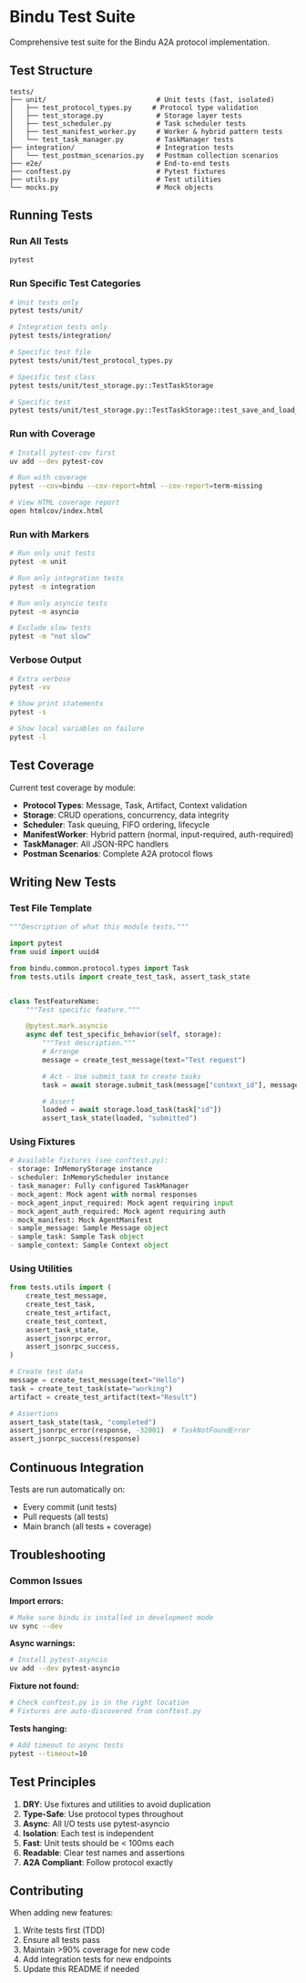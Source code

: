 # Bindu Test Suite

Comprehensive test suite for the Bindu A2A protocol implementation.

## Test Structure

```
tests/
├── unit/                           # Unit tests (fast, isolated)
│   ├── test_protocol_types.py     # Protocol type validation
│   ├── test_storage.py             # Storage layer tests
│   ├── test_scheduler.py           # Task scheduler tests
│   ├── test_manifest_worker.py     # Worker & hybrid pattern tests
│   └── test_task_manager.py        # TaskManager tests
├── integration/                    # Integration tests
│   └── test_postman_scenarios.py   # Postman collection scenarios
├── e2e/                            # End-to-end tests
├── conftest.py                     # Pytest fixtures
├── utils.py                        # Test utilities
└── mocks.py                        # Mock objects
```

## Running Tests

### Run All Tests
```bash
pytest
```

### Run Specific Test Categories
```bash
# Unit tests only
pytest tests/unit/

# Integration tests only
pytest tests/integration/

# Specific test file
pytest tests/unit/test_protocol_types.py

# Specific test class
pytest tests/unit/test_storage.py::TestTaskStorage

# Specific test
pytest tests/unit/test_storage.py::TestTaskStorage::test_save_and_load_task
```

### Run with Coverage
```bash
# Install pytest-cov first
uv add --dev pytest-cov

# Run with coverage
pytest --cov=bindu --cov-report=html --cov-report=term-missing

# View HTML coverage report
open htmlcov/index.html
```

### Run with Markers
```bash
# Run only unit tests
pytest -m unit

# Run only integration tests
pytest -m integration

# Run only asyncio tests
pytest -m asyncio

# Exclude slow tests
pytest -m "not slow"
```

### Verbose Output
```bash
# Extra verbose
pytest -vv

# Show print statements
pytest -s

# Show local variables on failure
pytest -l
```

## Test Coverage

Current test coverage by module:

- **Protocol Types**: Message, Task, Artifact, Context validation
- **Storage**: CRUD operations, concurrency, data integrity
- **Scheduler**: Task queuing, FIFO ordering, lifecycle
- **ManifestWorker**: Hybrid pattern (normal, input-required, auth-required)
- **TaskManager**: All JSON-RPC handlers
- **Postman Scenarios**: Complete A2A protocol flows

## Writing New Tests

### Test File Template
```python
"""Description of what this module tests."""

import pytest
from uuid import uuid4

from bindu.common.protocol.types import Task
from tests.utils import create_test_task, assert_task_state


class TestFeatureName:
    """Test specific feature."""

    @pytest.mark.asyncio
    async def test_specific_behavior(self, storage):
        """Test description."""
        # Arrange
        message = create_test_message(text="Test request")

        # Act - Use submit_task to create tasks
        task = await storage.submit_task(message["context_id"], message)

        # Assert
        loaded = await storage.load_task(task["id"])
        assert_task_state(loaded, "submitted")
```

### Using Fixtures
```python
# Available fixtures (see conftest.py):
- storage: InMemoryStorage instance
- scheduler: InMemoryScheduler instance
- task_manager: Fully configured TaskManager
- mock_agent: Mock agent with normal responses
- mock_agent_input_required: Mock agent requiring input
- mock_agent_auth_required: Mock agent requiring auth
- mock_manifest: Mock AgentManifest
- sample_message: Sample Message object
- sample_task: Sample Task object
- sample_context: Sample Context object
```

### Using Utilities
```python
from tests.utils import (
    create_test_message,
    create_test_task,
    create_test_artifact,
    create_test_context,
    assert_task_state,
    assert_jsonrpc_error,
    assert_jsonrpc_success,
)

# Create test data
message = create_test_message(text="Hello")
task = create_test_task(state="working")
artifact = create_test_artifact(text="Result")

# Assertions
assert_task_state(task, "completed")
assert_jsonrpc_error(response, -32001)  # TaskNotFoundError
assert_jsonrpc_success(response)
```

## Continuous Integration

Tests are run automatically on:
- Every commit (unit tests)
- Pull requests (all tests)
- Main branch (all tests + coverage)

## Troubleshooting

### Common Issues

**Import errors:**
```bash
# Make sure bindu is installed in development mode
uv sync --dev
```

**Async warnings:**
```bash
# Install pytest-asyncio
uv add --dev pytest-asyncio
```

**Fixture not found:**
```bash
# Check conftest.py is in the right location
# Fixtures are auto-discovered from conftest.py
```

**Tests hanging:**
```bash
# Add timeout to async tests
pytest --timeout=10
```

## Test Principles

1. **DRY**: Use fixtures and utilities to avoid duplication
2. **Type-Safe**: Use protocol types throughout
3. **Async**: All I/O tests use pytest-asyncio
4. **Isolation**: Each test is independent
5. **Fast**: Unit tests should be < 100ms each
6. **Readable**: Clear test names and assertions
7. **A2A Compliant**: Follow protocol exactly

## Contributing

When adding new features:
1. Write tests first (TDD)
2. Ensure all tests pass
3. Maintain >90% coverage for new code
4. Add integration tests for new endpoints
5. Update this README if needed
